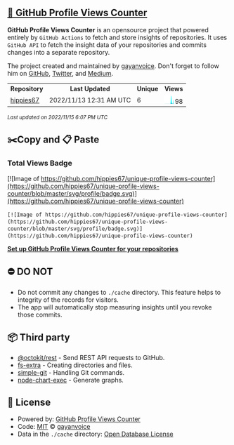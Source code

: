 ## [🚀 GitHub Profile Views Counter](https://github.com/gayanvoice/github-profile-views-counter)
**GitHub Profile Views Counter** is an opensource project that powered entirely by  `GitHub Actions` to fetch and store insights of repositories.
It uses `GitHub API` to fetch the insight data of your repositories and commits changes into a separate repository.

The project created and maintained by [gayanvoice](https://github.com/gayanvoice). Don't forget to follow him on [GitHub](https://github.com/gayanvoice), [Twitter](https://twitter.com/gayanvoice), and [Medium](https://gayanvoice.medium.com/).

<table>
	<tr>
		<th>
			Repository
		</th>
		<th>
			Last Updated
		</th>
		<th>
			Unique
		</th>
		<th>
			Views
		</th>
	</tr>
	<tr>
		<td>
			<a href="https://github.com/hippies67/unique-profile-views-counter/tree/master/readme/521479261/year.md">
				hippies67
			</a>
		</td>
		<td>
			2022/11/13 12:31 AM UTC
		</td>
		<td>
			6
		</td>
		<td>
			<img alt="Response time graph" src="https://github.com/hippies67/unique-profile-views-counter/raw/master/graph/521479261/small/year.png" height="20"> 98
		</td>
	</tr>
</table>

<small><i>Last updated on 2022/11/15 6:07 PM UTC</i></small>

## ✂️Copy and 📋 Paste
### Total Views Badge
[![Image of https://github.com/hippies67/unique-profile-views-counter](https://github.com/hippies67/unique-profile-views-counter/blob/master/svg/profile/badge.svg)](https://github.com/hippies67/unique-profile-views-counter)

```readme
[![Image of https://github.com/hippies67/unique-profile-views-counter](https://github.com/hippies67/unique-profile-views-counter/blob/master/svg/profile/badge.svg)](https://github.com/hippies67/unique-profile-views-counter)
```
[**Set up GitHub Profile Views Counter for your repositories**](https://github.com/gayanvoice/github-profile-views-counter)
## ⛔ DO NOT
- Do not commit any changes to `./cache` directory. This feature helps to integrity of the records for visitors.
- The app will automatically stop measuring insights until you revoke those commits.
## 📦 Third party

- [@octokit/rest](https://www.npmjs.com/package/@octokit/rest) - Send REST API requests to GitHub.
- [fs-extra](https://www.npmjs.com/package/fs-extra) - Creating directories and files.
- [simple-git](https://www.npmjs.com/package/simple-git) - Handling Git commands.
- [node-chart-exec](https://www.npmjs.com/package/node-chart-exec) - Generate graphs.
## 📄 License
- Powered by: [GitHub Profile Views Counter](https://github.com/gayanvoice/github-profile-views-counter)
- Code: [MIT](./LICENSE) © [gayanvoice](https://github.com/gayanvoice)
- Data in the `./cache` directory: [Open Database License](https://opendatacommons.org/licenses/odbl/1-0/)